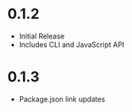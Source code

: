 0.1.2
==================

  * Initial Release
  * Includes CLI and JavaScript API

  0.1.3
==================

  * Package.json link updates